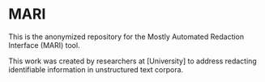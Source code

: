 # MARI

This is the anonymized repository for the Mostly Automated Redaction Interface (MARI) tool.

This work was created by researchers at \[University\] to address redacting identifiable information in unstructured text corpora.
